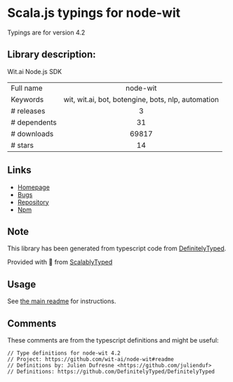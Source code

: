 
# Scala.js typings for node-wit

Typings are for version 4.2

## Library description:
Wit.ai Node.js SDK

|                    |                 |
| ------------------ | :-------------: |
| Full name          | node-wit |
| Keywords           | wit, wit.ai, bot, botengine, bots, nlp, automation |
| # releases         | 3 |
| # dependents       | 31 |
| # downloads        | 69817 |
| # stars            | 14 |

## Links
- [Homepage](https://github.com/wit-ai/node-wit#readme)
- [Bugs](https://github.com/wit-ai/node-wit/issues)
- [Repository](https://github.com/wit-ai/node-wit)
- [Npm](https://www.npmjs.com/package/node-wit)
    


## Note
This library has been generated from typescript code from [DefinitelyTyped](https://definitelytyped.org).

Provided with :purple_heart: from [ScalablyTyped](https://github.com/oyvindberg/ScalablyTyped)

## Usage
See [the main readme](../../readme.md) for instructions.

## Comments

These comments are from the typescript definitions and might be useful:
```
// Type definitions for node-wit 4.2
// Project: https://github.com/wit-ai/node-wit#readme
// Definitions by: Julien Dufresne <https://github.com/julienduf>
// Definitions: https://github.com/DefinitelyTyped/DefinitelyTyped

```

